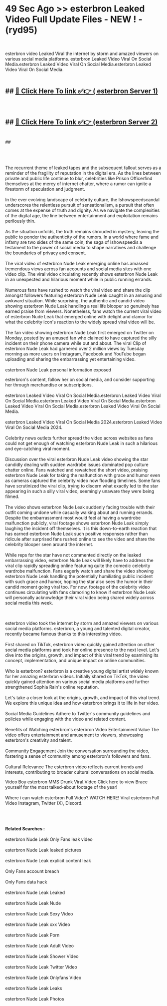 # 49 Sec Ago >> esterbron Leaked Video Full Update Files - NEW ! - (ryd95) <br>
<br>

esterbron video Leaked Viral the internet by storm and amazed viewers on various social media platforms. esterbron Leaked Video Viral On Social Media.esterbron Leaked Video Viral On Social Media.esterbron Leaked Video Viral On Social Media.<br>
 <br>

## ##  <a href="https://clipsfans.site?title=esterbron&ref=gitt">🔴 Click Here To link ✅👉 ( esterbron Server 1)</a><br>
  <br>

##  ##  <a href="https://clipsfans.site?title=esterbron&ref=gitt">🔴 Click Here To link ✅👉 (esterbron  Server 2)</a><br>
  <br>
  ##


  <br>

  <br>

<br><br>
The recurrent theme of leaked tapes and the subsequent fallout serves as a reminder of the fragility of reputation in the digital era. As the lines between private and public life continue to blur, celebrities like Prison Officerfind themselves at the mercy of internet chatter, where a rumor can ignite a firestorm of speculation and judgment.
<br><br>
In the ever evolving landscape of celebrity culture, the Ishowspeedscandal underscores the relentless pursuit of sensationalism, a pursuit that often comes at the expense of truth and dignity. As we navigate the complexities of the digital age, the line between entertainment and exploitation remains perilously thin.
<br><br>
As the situation unfolds, the truth remains shrouded in mystery, leaving the public to ponder the authenticity of the rumors. In a world where fame and infamy are two sides of the same coin, the saga of Ishowspeedis a testament to the power of social media to shape narratives and challenge the boundaries of privacy and consent.
<br><br>
The viral video of esterbron Nude Leak emerging online has amassed tremendous views across fan accounts and social media sites with one video clip. The viral video circulating recently shows esterbron Nude Leak in an unexpected and hilarious moment while in public running errands.
<br><br>
Numerous fans have rushed to watch the viral video and share the clip amongst followers featuring esterbron Nude Leak caught in an amusing and awkward situation. While surprising, the authentic and candid video showing esterbron Nude Leak handling a real life blooper so genuinely has earned praise from viewers. Nonetheless, fans watch the current viral video of esterbron Nude Leak that emerged online with delight and clamor for what the celebrity icon's reaction to the widely spread viral video will be.
<br><br>
The fan video showing esterbron Nude Leak first emerged on Twitter on Monday, posted by an amused fan who claimed to have captured the silly incident on their phone camera while out and about. The viral Clip of esterbron Nude Leak had garnered over 2 million views by Tuesday morning as more users on Instagram, Facebook and YouTube began uploading and sharing the embarrassing yet entertaining video.
<br><br>
esterbron Nude Leak personal information exposed


esterbron's content, follow her on social media, and consider supporting her through merchandise or subscriptions.
<br><br>
esterbron Leaked Video Viral On Social Media.esterbron Leaked Video Viral On Social Media.esterbron Leaked Video Viral On Social Media.esterbron Leaked Video Viral On Social Media.esterbron Leaked Video Viral On Social Media.
<br><br>
esterbron Leaked Video Viral On Social Media 2024.esterbron Leaked Video Viral On Social Media 2024.
<br><br>
Celebrity news outlets further spread the video across websites as fans could not get enough of watching esterbron Nude Leak in such a hilarious and eye-catching viral moment.
<br><br>
Discussion over the viral esterbron Nude Leak video showing the star candidly dealing with sudden wardrobe issues dominated pop culture chatter online. Fans watched and rewatched the short video, praising esterbron Nude Leak for taking the malfunction with grace and humor even as cameras captured the celebrity video now flooding timelines. Some fans have scrutinized the viral clip, trying to discern what exactly led to the star appearing in such a silly viral video, seemingly unaware they were being filmed.
<br><br>
The video shows esterbron Nude Leak suddenly facing trouble with their outfit coming undone while casually walking about and running errands. Despite the embarrassment most would feel at having a wardrobe malfunction publicly, viral footage shows esterbron Nude Leak simply laughing the incident off themselves. It is this down-to-earth reaction that has earned esterbron Nude Leak such positive responses rather than ridicule after surprised fans rushed online to see the video and share the celebrity blooper seen around the internet.
<br><br>
While reps for the star have not commented directly on the leaked embarrassing video, esterbron Nude Leak will likely have to address the viral clip rapidly spreading online featuring quite the comedic celebrity wardrobe malfunction. Fans eagerly watch and share the video showing esterbron Nude Leak handling the potentially humiliating public incident with such grace and humor, hoping the star also sees the humor in their candid moment going viral too. For now, footage of the celebrity video continues circulating with fans clamoring to know if esterbron Nude Leak will personally acknowledge their viral video being shared widely across social media this week.


<br><br>
esterbron video took the internet by storm and amazed viewers on various social media platforms. esterbron, a young and talented digital creator, recently became famous thanks to this interesting video.
<br><br>
First shared on TikTok, esterbron video quickly gained attention on other social media platforms and took her online presence to the next level. Let's dive into the origins, growth, and impact of this viral trend by examining its concept, implementation, and unique impact on online communities.
<br><br>
Who is esterbron? esterbron is a creative young digital artist widely known for her amazing esterbron videos. Initially shared on TikTok, the video quickly gained attention on various social media platforms and further strengthened Sophia Rain's online reputation.
<br><br>
Let's take a closer look at the origins, growth, and impact of this viral trend. We explore this unique idea and how esterbron brings it to life in her video.
<br><br>
Social Media Guidelines Adhere to Twitter's community guidelines and policies while engaging with the video and related content.
<br><br>
Benefits of Watching esterbron's esterbron Video Entertainment Value The video offers entertainment and amusement to viewers, showcasing esterbron's creativity and talent.
<br><br>
Community Engagement Join the conversation surrounding the video, fostering a sense of community among esterbron's followers and fans.
<br><br>
Cultural Relevance The esterbron video reflects current trends and interests, contributing to broader cultural conversations on social media.

Video Boy esterbron MMS Drunk Viral.Video Click here to view Brace yourself for the most talked-about footage of the year!
<br><br>
Where i can watch esterbron Full Video? WATCH HERE! Viral esterbron Full Video Instagram, Twitter (X), Discord.
<br><br>

<br><br>
<strong>Related Searches :</strong>
<br><br>
esterbron Nude Leak Only Fans leak video
<br><br>
esterbron Nude Leak leaked pictures
<br><br>
esterbron Nude Leak explicit content leak
<br><br>
Only Fans account breach
<br><br>
Only Fans data hack
<br><br>
esterbron Nude Leak Leaked
<br><br>
esterbron Nude Leak Nude
<br><br>
esterbron Nude Leak Sexy Video
<br><br>
esterbron Nude Leak xxx Video
<br><br>
esterbron Nude Leak Porn
<br><br>
esterbron Nude Leak Adult Video
<br><br>
esterbron Nude Leak Shower Video
<br><br>
esterbron Nude Leak Twitter Video
<br><br>
esterbron Nude Leak Onlyfans Video
<br><br>
esterbron Nude Leak Leaks
<br><br>
esterbron Nude Leak Photos
